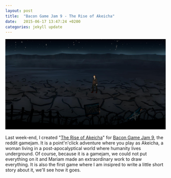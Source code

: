 ```yaml
---
layout: post
title:  "Bacon Game Jam 9 - The Rise of Akeicha"
date:   2015-06-17 13:47:24 +0200
categories: jekyll update
---
```

![Akeicha 2015-06-15 15-56-14-44](/images/2015/06/Akeicha-2015-06-15-15-56-14-44.jpg)

Last week-end, I created "<a href="https://gamejolt.com/games/the-rise-of-akeicha/73900">The Rise of Akeicha</a>" for <a href="https://bacongamejam.org/jams/bacongamejam-09/421/">Bacon Game Jam 9</a>, the reddit gamejam. It is a point'n'click adventure where you play as Akeicha, a woman living in a post-apocalyptical world where humanity lives underground. Of course, because it is a gamejam, we could not put everything on it and Mariam made an extraordinary work to draw everything. It is also the first game where I am insipred to write a little short story about it, we'll see how it goes.